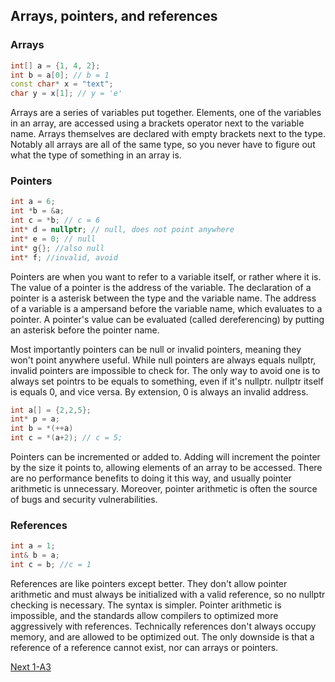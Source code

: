 ## Arrays, pointers, and references
### Arrays

```c++
int[] a = {1, 4, 2};
int b = a[0]; // b = 1
const char* x = "text";
char y = x[1]; // y = 'e'
```
Arrays are a series of variables put together. Elements, one of the variables in an array, are accessed
using a brackets operator next to the variable name. Arrays themselves are declared with empty brackets
next to the type. Notably all arrays are all of the same type, so you never have to figure out what the
type of something in an array is.

### Pointers
```c++
int a = 6;
int *b = &a;
int c = *b; // c = 6
int* d = nullptr; // null, does not point anywhere
int* e = 0; // null
int* g{}; //also null
int* f; //invalid, avoid
```
Pointers are when you want to refer to a variable itself, or rather where it is. The value of a pointer
is the address of the variable. The declaration of a pointer is a asterisk between the type and the variable
name. The address of a variable is a ampersand before the variable name, which evaluates to a pointer. A pointer's
value can be evaluated (called dereferencing) by putting an asterisk before the pointer name.

Most importantly pointers can be null or invalid pointers, meaning they won't point anywhere useful. While null pointers
are always equals nullptr, invalid pointers are impossible to check for. The only way to avoid one is to always set pointrs to
be equals to something, even if it's nullptr. nullptr itself is equals 0, and vice versa. By extension, 0 is always an invalid address.

```c++
int a[] = {2,2,5};
int* p = a;
int b = *(++a)
int c = *(a+2); // c = 5;
```

Pointers can be incremented or added to. Adding will increment the pointer by the size it points to, allowing
elements of an array to be accessed. There are no performance benefits to doing it this way, and usually pointer
arithmetic is unnecessary. Moreover, pointer arithmetic is often the source of bugs and security vulnerabilities.

### References

```c++
int a = 1;
int& b = a;
int c = b; //c = 1
```

References are like pointers except better. They don't allow pointer arithmetic and must always be initialized
with a valid reference, so no nullptr checking is necessary. The syntax is simpler. Pointer arithmetic is impossible,
and the standards allow compilers to optimized more aggressively with references. Technically references don't always
occupy memory, and are allowed to be optimized out. The only downside is that a reference of a reference cannot exist,
nor can arrays or pointers.

[Next 1-A3](A3.md)
